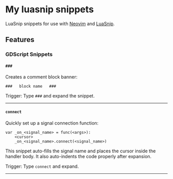 # My luasnip snippets

LuaSnip snippets for use with [Neovim](https://neovim.io) and [LuaSnip](https://github.com/L3MON4D3/LuaSnip).

## Features

### GDScript Snippets

#### `###`  
Creates a comment block banner:

```gdscript
###   block name   ###
```

Trigger: Type `###` and expand the snippet.

---

#### `connect`  
Quickly set up a signal connection function:

```gdscript
var _on_<signal_name> = func(<args>):
	<cursor>
	_on_<signal_name>.connect(<signal_name>)
```

This snippet auto-fills the signal name and places the cursor inside the handler body. It also auto-indents the code properly after expansion.

Trigger: Type `connect` and expand.

---
